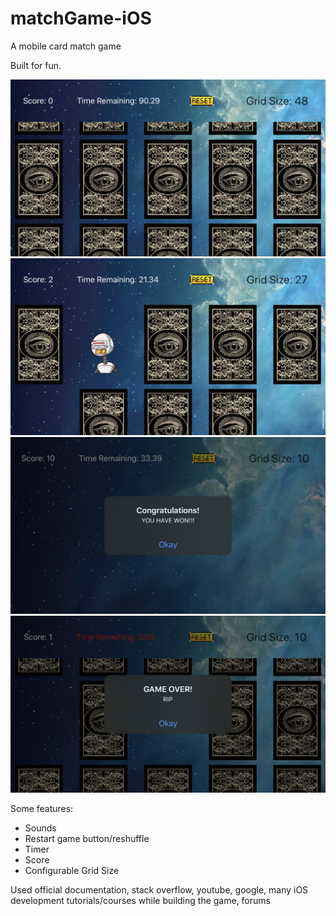 # matchGame-iOS
A mobile card match game

Built for fun.

![NoCardsAreMatching](start.PNG)
![ScreenshotWhenSomeCardsAreMatched](ScreenshotWhenSomeCardsAreMatched.PNG)
![ScreenshotWhenUserWon](ScreenshotWhenUserWon.PNG)
![lost](lost.PNG)

Some features:
- Sounds
- Restart game button/reshuffle
- Timer
- Score
- Configurable Grid Size

Used official documentation, stack overflow, youtube, google, many iOS development tutorials/courses while building the game, forums


